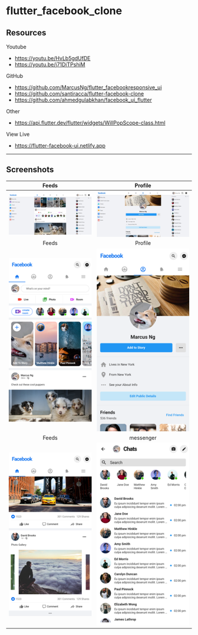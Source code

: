 # flutter_facebook_clone

## Resources

Youtube

- https://youtu.be/HvLb5gdUfDE
- https://youtu.be/j71DiTPshiM

GitHub

- https://github.com/MarcusNg/flutter_facebookresponsive_ui
- https://github.com/santiracca/flutter-facebook-clone
- https://github.com/ahmedgulabkhan/facebook_ui_flutter

Other

- https://api.flutter.dev/flutter/widgets/WillPopScope-class.html

View Live
- https://flutter-facebook-ui.netlify.app

---

## Screenshots

|                 Feeds                  |                  Profile                  |
| :------------------------------------: | :---------------------------------------: |
| ![Feeds](screenshots/screenshot1.jpeg) | ![Profile](screenshots/screenshot2.jpeg)  |
|                 Feeds                  |                  Profile                  |
| ![Feeds](screenshots/screenshot3.png)  |  ![Profile](screenshots/screenshot4.png)  |
|                 Feeds                  |                 messenger                 |
| ![Feeds](screenshots/screenshot5.png)  | ![messenger](screenshots/screenshot6.png) |
